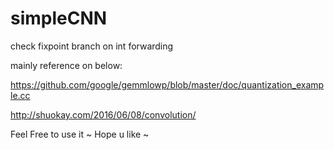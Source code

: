 # simpleCNN

check fixpoint branch on int forwarding 

mainly reference on below:

https://github.com/google/gemmlowp/blob/master/doc/quantization_example.cc

http://shuokay.com/2016/06/08/convolution/

Feel Free to use it ~ Hope u like ~
